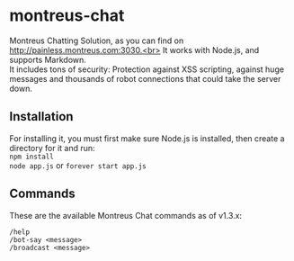 # montreus-chat
Montreus Chatting Solution, as you can find on http://painless.montreus.com:3030.<br>
It works with Node.js, and supports Markdown.<br> It includes tons of security: Protection against XSS scripting, against huge messages and thousands of robot connections that could take the server down.

## Installation
For installing it, you must first make sure Node.js is installed, then create a directory for it and run:
<br>
  `npm install`
<br>
  `node app.js` or `forever start app.js`

## Commands
These are the available Montreus Chat commands as of v1.3.x:

    /help
    /bot-say <message>
    /broadcast <message>
